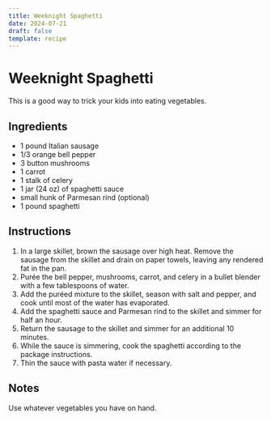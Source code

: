 ```yaml
---
title: Weeknight Spaghetti
date: 2024-07-21
draft: false
template: recipe
---
```


# Weeknight Spaghetti

This is a good way to trick your kids into eating vegetables.

## Ingredients

- 1 pound Italian sausage
- 1/3 orange bell pepper
- 3 button mushrooms
- 1 carrot
- 1 stalk of celery
- 1 jar (24 oz) of spaghetti sauce
- small hunk of Parmesan rind (optional)
- 1 pound spaghetti

## Instructions

1. In a large skillet, brown the sausage over high heat. Remove the sausage from the skillet and drain on paper towels, leaving any rendered fat in the pan.
2. Purée the bell pepper, mushrooms, carrot, and celery in a bullet blender with a few tablespoons of water.
3. Add the puréed mixture to the skillet, season with salt and pepper, and cook until most of the water has evaporated.
4. Add the spaghetti sauce and Parmesan rind to the skillet and simmer for half an hour.
5. Return the sausage to the skillet and simmer for an additional 10 minutes.
6. While the sauce is simmering, cook the spaghetti according to the package instructions.
7. Thin the sauce with pasta water if necessary.

## Notes

Use whatever vegetables you have on hand.
